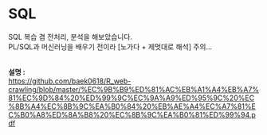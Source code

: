 # SQL
SQL 복습 겸 전처리, 분석을 해보았습니다. <br>
PL/SQL과 머신러닝을 배우기 전이라 [노가다 + 제멋대로 해석] 주의...<br><br>

**설명 :** <br>
https://github.com/baek0618/R_web-crawling/blob/master/%EC%9B%B9%ED%81%AC%EB%A1%A4%EB%A7%81%EC%9D%84%20%ED%99%9C%EC%9A%A9%ED%95%9C%20%EC%8B%A4%EC%8B%9C%EA%B0%84%20%EB%AE%A4%EC%A7%81%EC%B0%A8%ED%8A%B8%20%EC%8B%9C%EA%B0%81%ED%99%94.pdf
